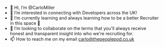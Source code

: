 - 👋 Hi, I’m @CarloMiller
- 👀 I’m interested in connecting with Developers across the UK!
- 🌱 I’m currently learning and always learning how to be a better Recruiter in this space 🙂
- 💞️ I’m looking to collaborate on the terms that you'll always receive honest and transparent insight into who we're recruiting for.
- 📫 How to reach me on my email carlo@thepeoplepod.co.uk

<!---
CarloMiller/CarloMiller is a ✨ special ✨ repository because its `README.md` (this file) appears on your GitHub profile.
You can click the Preview link to take a look at your changes.
--->
